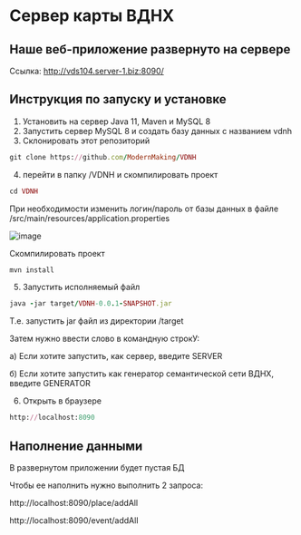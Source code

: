 # Сервер карты ВДНХ

## Наше веб-приложение развернуто на сервере

 Ссылка: http://vds104.server-1.biz:8090/

## Инструкция по запуску и установке

1) Установить на сервер Java 11, Maven и  MySQL 8
2)  Запустить сервер MySQL 8 и создать базу данных с названием vdnh
3) Склонировать этот репозиторий
```rb
git clone https://github.com/ModernMaking/VDNH
```
4) перейти в папку /VDNH и скомпилировать проект
```rb
cd VDNH
```

При необходимости изменить логин/пароль от базы данных в файле /src/main/resources/application.properties

![image](https://user-images.githubusercontent.com/46486489/196016526-dc445156-3990-4a5f-9acc-6598d0137ea7.png)

Скомпилировать проект


```rb
mvn install
```

5) Запустить исполняемый файл



```rb
java -jar target/VDNH-0.0.1-SNAPSHOT.jar
```

Т.е. запустить  jar  файл из директории /target

Затем нужно ввести слово в командную строкУ:

а) Если хотите запустить, как сервер, введите SERVER

б) Если хотите запустить как генератор семантической сети ВДНХ, введите GENERATOR

6) Открыть в браузере 
```rb
http://localhost:8090
```

## Наполнение данными

В развернутом приложении будет пустая БД

Чтобы ее наполнить нужно выполнить 2 запроса:

http://localhost:8090/place/addAll

http://localhost:8090/event/addAll


